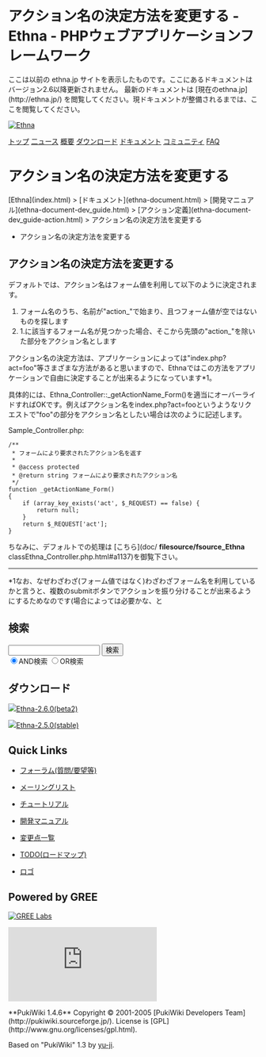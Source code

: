 # アクション名の決定方法を変更する - Ethna - PHPウェブアプリケーションフレームワーク</title>
 <link rel="stylesheet" href="skin/ethna/ethna.css" title="ethna" type="text/css" charset="utf-8">

 <link rel="alternate" type="application/rss+xml" title="RSS" href="cmd=rss.html">

 <script type="text/javascript" src="skin/trackback.js"></script>

</head>
ここは以前の ethna.jp サイトを表示したものです。ここにあるドキュメントはバージョン2.6以降更新されません。  
最新のドキュメントは [現在のethna.jp](http://ethna.jp/) を閲覧してください。現ドキュメントが整備されるまでは、ここを閲覧してください。

<!-- ??BEGIN id:wrapper --><!-- ?? Navigator ?? ======================================================= -->

[![Ethna](image/navlogo.gif)](/)

[トップ](ethna.html "ethna (11d)") [二ュース](ethna-news.html "ethna-news (11d)") [概要](ethna-about.html "ethna-about (11d)") [ダウンロード](ethna-download.html "ethna-download (25d)") [ドキュメント](ethna-document.html "ethna-document (884d)") [コミュニティ](ethna-community.html "ethna-community (619d)") [FAQ](ethna-document-faq.html "ethna-document-faq (1240d)")

<!-- ?? Header ?? ========================================================== -->

# アクション名の決定方法を変更する 

<!-- ?? Content ?? ========================================================= -->
<!-- ??BEGIN id:main -->
<!-- ??BEGIN id:wrap_content -->
<!-- ??BEGIN id:content -->
<!-- ??BEGIN id:page_navigator -->
<!-- ??END id:PageNavigator -->
<!-- ??BEGIN id:body --> [Ethna](index.html) > [ドキュメント](ethna-document.html) > [開発マニュアル](ethna-document-dev_guide.html) > [アクション定義](ethna-document-dev_guide-action.html) > アクション名の決定方法を変更する 

- アクション名の決定方法を変更する 

## アクション名の決定方法を変更する [](ethna-document-dev_guide-action-formname.html#eaffceac "eaffceac")

デフォルトでは、アクション名はフォーム値を利用して以下のように決定されます。

1. フォーム名のうち、名前が"action\_"で始まり、且つフォーム値が空ではないものを探します
2. 1.に該当するフォーム名が見つかった場合、そこから先頭の"action\_"を除いた部分をアクション名とします

アクション名の決定方法は、アプリケーションによっては"index.php?act=foo"等さまざまな方法があると思いますので、Ethnaではこの方法をアプリケーションで自由に決定することが出来るようになっています\*1。

具体的には、Ethna\_Controller::\_getActionName\_Form()を適当にオーバーライドすればOKです。例えばアクション名をindex.php?act=fooというようなリクエストで"foo"の部分をアクション名としたい場合は次のように記述します。

Sample\_Controller.php:

    /**
     * フォームにより要求されたアクション名を返す
     *
     * @access protected
     * @return string フォームにより要求されたアクション名
     */
    function _getActionName_Form()
    {
        if (array_key_exists('act', $_REQUEST) == false) {
            return null;
        }
        return $_REQUEST['act'];
    }

ちなみに、デフォルトでの処理は [こちら](doc/ __filesource/fsource_Ethna__ classEthna_Controller.php.html#a1137)を御覧下さい。

<!-- ??END id:body -->
<!-- ??BEGIN id:summary --><!-- ??BEGIN id:note -->

* * *
\*1なお、なぜわざわざ(フォーム値ではなく)わざわざフォーム名を利用しているかと言うと、複数のsubmitボタンでアクションを振り分けることが出来るようにするためなのです(場合によっては必要かな、と  

<!-- ??END id:note -->
<!-- ??BEGIN id:trackback -->
<!-- ?? END id:trackback --><!-- ?? END id:attach -->
<!-- ?? END id:summary -->
<!-- ??END id:content -->
<!-- ?? END id:wrap_content --><!-- ??sidebar?? ========================================================== -->
<!-- ??BEGIN id:wrap_sidebar -->

<!-- ??BEGIN id:search_form -->

## 検索

<form action="http://ethna.jp/index.php?cmd=search" method="post">
            <input type="hidden" name="encode_hint" value="??">
            <input type="text" name="word" value="" size="20">
            <input type="submit" value="検索"><br>
            <input type="radio" name="type" value="AND" checked id="and_search"><label for="and_search">AND検索</label>
            <input type="radio" name="type" value="OR" id="or_search"><label for="or_search">OR検索</label>
    </form>

<!-- END id:search_form -->
<!-- ??BEGIN id:download_link -->

## ダウンロード

[![](image/minilogo.gif)Ethna-2.6.0(beta2)](ethna-download.html)

[![](image/minilogo.gif)Ethna-2.5.0(stable)](ethna-download.html)

<!-- END id:download_link -->
<!-- ??BEGIN id:download_link -->

## Quick Links

- [フォーラム(質問/要望等)](ethna-community-forum.html)
- [メーリングリスト](http://ml.ethna.jp/mailman/listinfo/users)

- [チュートリアル](ethna-document-tutorial.html)
- [開発マニュアル](ethna-document-dev_guide.html)
- [変更点一覧](ethna-document-changes.html)

- [TODO(ロードマップ)](TODO.html)
- [ロゴ](ethna-logo.html)

<!-- END id:download_link -->
<!-- ??BEGIN id:search_form -->

## Powered by GREE

 [![GREE Labs](http://labs.gree.jp/image/greelabs_logo.gif)](http://labs.gree.jp/)

<!-- END id:search_form -->
 [![SourceForge.jp](http://sourceforge.jp/sflogo.php?group_id=1343)](http://sourceforge.jp/)

<!-- ??END id:sidebar -->
<!-- ??END id:wrap_sidebar -->
<!-- ??END id:main --><!-- ?? Footer ?? ========================================================== -->
<!-- ??BEGIN id:footer -->
<!-- ??BEGIN id:copyright --> **PukiWiki 1.4.6** Copyright © 2001-2005 [PukiWiki Developers Team](http://pukiwiki.sourceforge.jp/). License is [GPL](http://www.gnu.org/licenses/gpl.html).  
 Based on "PukiWiki" 1.3 by [yu-ji](http://factage.com/yu-ji/).
<!-- ??END id:copyright -->
<!-- ??END id:footer --><!-- ?? END ?? ============================================================= -->
<!-- ??END id:wrapper -->
